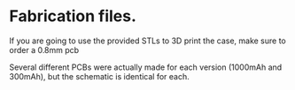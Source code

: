 # Fabrication files.

If you are going to use the provided STLs to 3D print the case, make sure to order a 0.8mm pcb

Several different PCBs were actually made for each version (1000mAh and 300mAh), but the schematic is identical for each.

